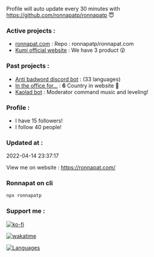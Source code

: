 Profile will auto update every 30 minutes with https://github.com/ronnapatp/ronnapatp 😇



### Active projects :

- [ronnapat.com](https://ronnapat.com/) : Repo : ronnapatp/ronnapat.com
- [Kumi official website](https://github.com/Kumi-the-chubby-bear/New-KumiWeb) :  We have 3 product 😲 

### Past projects :

- [Anti badword discord bot](https://github.com/ronnapatp/antibadwordbot) : (33 languages)
- [In the office for...](https://in-the-office-for.web.app/) : **6** Country in website 🗾
- [Kaolad bot](https://github.com/ronnapatp/kaoladbot) : Moderator command music and leveling!

### Profile :
-  I have 15 followers!
-  I follow 40 people!

### Updated at : 
 2022-04-14 23:37:17

View me on website : https://ronnapat.com/

### Ronnapat on cli
```bash
npx ronnapatp
```

### Support me :

[![ko-fi](https://ko-fi.com/img/githubbutton_sm.svg)](https://ko-fi.com/ronnapatp)

[![wakatime](https://wakatime.com/badge/user/b083581b-d8a5-4ab4-a887-a768e082ff97.svg)](https://wakatime.com/@b083581b-d8a5-4ab4-a887-a768e082ff97)

[![Languages](https://github-readme-stats.vercel.app/api/top-langs/?username=ronnapatp&layout=compact&langs_count=10&hide_border=true&custom_title=Languages&bg_color=00000000)](https://github.com/ronnapatp)
